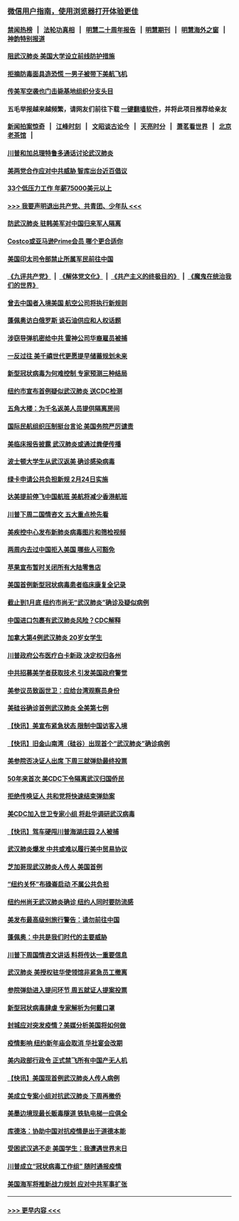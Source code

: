 ### [微信用户指南，使用浏览器打开体验更佳](https://github.com/gfw-breaker/banned-news1/blob/master/indexes/wechat-guide.md?t=0)
#### [禁闻热榜](热点新闻.md?t=0)  &nbsp;&nbsp;|&nbsp;&nbsp; [法轮功真相](https://github.com/gfw-breaker/truth/blob/master/README.md?t=0) &nbsp;&nbsp;|&nbsp;&nbsp; [明慧二十周年报告](https://github.com/gfw-breaker/mh-reports/blob/master/README.md?t=0) &nbsp;&nbsp;|&nbsp;&nbsp;[明慧期刊](https://github.com/gfw-breaker/mh-qikan) &nbsp;&nbsp;|&nbsp;&nbsp; [明慧海外之窗](https://github.com/gfw-breaker/mh-news/blob/master/README.md?t=0) &nbsp;&nbsp;|&nbsp;&nbsp; [神韵特别报道](https://github.com/gfw-breaker/mh-news/blob/master/shenyun.md?t=0)
#### [阻武汉肺炎 美国大学设立前线防护措施](../pages/nsc412/n11839479.md?t=02030555) 
#### [拒摘防毒面具造恐慌 一男子被带下美航飞机](../pages/nsc412/n11839455.md?t=02030555) 
#### [传美军空袭也门击毙基地组织分支头目](../pages/nsc412/n11839210.md?t=02030555) 
#### 五毛举报越来越频繁，请网友们前往下载 [一键翻墙软件](https://github.com/gfw-breaker/ssr-accounts)，并将此项目推荐给亲友
#### [新闻拍案惊奇](https://github.com/gfw-breaker/banned-news1/blob/master/pages/link4.md) &nbsp;&nbsp;|&nbsp;&nbsp; [江峰时刻](https://github.com/gfw-breaker/banned-news1/blob/master/pages/link4.md) &nbsp;&nbsp;|&nbsp;&nbsp; [文昭谈古论今](https://github.com/gfw-breaker/banned-news1/blob/master/pages/link4.md) &nbsp;&nbsp;|&nbsp;&nbsp; [天亮时分](https://github.com/gfw-breaker/banned-news1/blob/master/pages/link4.md) &nbsp;&nbsp;|&nbsp;&nbsp; [萧茗看世界](https://github.com/gfw-breaker/banned-news1/blob/master/pages/link4.md) &nbsp;&nbsp;|&nbsp;&nbsp; [北京老茶馆](https://github.com/gfw-breaker/banned-news1/blob/master/pages/link4.md) &nbsp;&nbsp;|&nbsp;&nbsp; 
#### [川普和加总理特鲁多通话讨论武汉肺炎](../pages/nsc412/n11839128.md?t=02030555) 
#### [美两党合作应对中共威胁 智库出台近百倡议](../pages/nsc412/n11838437.md?t=02030555) 
#### [33个低压力工作 年薪75000美元以上](../pages/nsc412/n11834441.md?t=02030555) 
#### [>>> 我要声明退出共产党、共青团、少年队 <<<](https://github.com/begood0513/goodnews/blob/master/quit/letter.md) 
#### [防武汉肺炎 驻韩美军对中国归来军人隔离](../pages/nsc412/n11838970.md?t=02030555) 
#### [Costco或亚马逊Prime会员 哪个更合适你](../pages/nsc412/n11834459.md?t=02030555) 
#### [美国印太司令部禁止所属军民前往中国](../pages/nsc412/n11838418.md?t=02030555) 
#### [《九评共产党》](https://github.com/begood0513/9ping.md/blob/master/README.md) &nbsp;|&nbsp; [《解体党文化》](../../../../jtdwh.md/blob/master/README.md)  &nbsp;|&nbsp; [《共产主义的终极目的》](../../../../gczydzjmd.md/blob/master/README.md) &nbsp;|&nbsp; [《魔鬼在统治我们的世界》](../../../../mgztzwmdsj.md/blob/master/README.md) 
#### [曾去中国者入境美国 航空公司将执行新规则](../pages/nsc412/n11838375.md?t=02030555) 
#### [蓬佩奥访白俄罗斯 谈石油供应和人权话题](../pages/nsc412/n11838242.md?t=02030555) 
#### [涉窃导弹机密给中共 雷神公司华裔雇员被捕](../pages/nsc412/n11838129.md?t=02030555) 
#### [一反过往 美千禧世代更愿提早储蓄规划未来](../pages/nsc412/n11837601.md?t=02030555) 
#### [新型冠状病毒为何难控制 专家预测三种结局](../pages/nsc412/n11838002.md?t=02030555) 
#### [纽约市宣布首例疑似武汉肺炎 送CDC检测](../pages/nsc412/n11837852.md?t=02030555) 
#### [五角大楼：为千名返美人员提供隔离房间](../pages/nsc412/n11837831.md?t=02030555) 
#### [国际民航组织压制挺台言论 美国务院严厉谴责](../pages/nsc412/n11837791.md?t=02030555) 
#### [美临床报告披露 武汉肺炎或通过粪便传播](../pages/nsc412/n11837626.md?t=02030555) 
#### [波士顿大学生从武汉返美 确诊感染病毒](../pages/nsc412/n11837580.md?t=02030555) 
#### [绿卡申请公共负担新规 2月24日实施](../pages/nsc412/n11836634.md?t=02030555) 
#### [达美提前停飞中国航班 美航将减少香港航班](../pages/nsc412/n11837649.md?t=02030555) 
#### [川普下周二国情咨文 五大重点抢先看](../pages/nsc412/n11837512.md?t=02030555) 
#### [美疾控中心发布新肺炎病毒图片和筛检视频](../pages/nsc412/n11837491.md?t=02030555) 
#### [两周内去过中国拒入美国 哪些人可豁免](../pages/nsc412/n11837400.md?t=02030555) 
#### [苹果宣布暂时关闭所有大陆零售店](../pages/nsc412/n11837097.md?t=02030555) 
#### [美国首例新型冠状病毒患者临床康复全记录](../pages/nsc412/n11836513.md?t=02030555) 
#### [截止到1月底  纽约市尚无“武汉肺炎”确诊及疑似病例](../pages/nsc412/n11836657.md?t=02030555) 
#### [中国进口包裹有武汉肺炎风险？CDC解释](../pages/nsc412/n11836321.md?t=02030555) 
#### [加拿大第4例武汉肺炎 20岁女学生](../pages/nsc412/n11836537.md?t=02030555) 
#### [川普政府公布医疗白卡新政 决定权归各州](../pages/nsc412/n11836336.md?t=02030555) 
#### [中共招募美学者获取技术 引发美国政府警觉](../pages/nsc412/n11836277.md?t=02030555) 
#### [美参议员致函世卫：应给台湾观察员身份](../pages/nsc412/n11836183.md?t=02030555) 
#### [美硅谷确诊首例武汉肺炎 全美第七例](../pages/nsc412/n11836093.md?t=02030555) 
#### [【快讯】美宣布紧急状态 限制中国访客入境](../pages/nsc412/n11836030.md?t=02030555) 
#### [【快讯】旧金山南湾（硅谷）出现首个“武汉肺炎”确诊病例](../pages/nsc412/n11836084.md?t=02030555) 
#### [美参院否决证人出席 下周三就弹劾最终投票](../pages/nsc412/n11835900.md?t=02030555) 
#### [50年来首次 美CDC下令隔离武汉归国侨民](../pages/nsc412/n11835854.md?t=02030555) 
#### [拒绝传唤证人 共和党将快速结束弹劾案](../pages/nsc412/n11835573.md?t=02030555) 
#### [美CDC加入世卫专家小组 将赴华调研武汉病毒](../pages/nsc412/n11835584.md?t=02030555) 
#### [【快讯】驾车硬闯川普海湖庄园 2人被捕](../pages/nsc412/n11835785.md?t=02030555) 
#### [武汉肺炎爆发 中共或难以履行美中贸易协议](../pages/nsc412/n11834752.md?t=02030555) 
#### [芝加哥现武汉肺炎人传人 美国首例](../pages/nsc412/n11834730.md?t=02030555) 
#### [“纽约关怀”布碌崙启动  不属公共负担](../pages/nsc412/n11834269.md?t=02030555) 
#### [纽约州尚无武汉肺炎确诊  纽约人同时要防流感](../pages/nsc412/n11834247.md?t=02030555) 
#### [美发布最高级别旅行警告：请勿前往中国](../pages/nsc412/n11834038.md?t=02030555) 
#### [蓬佩奥：中共是我们时代的主要威胁](../pages/nsc412/n11833434.md?t=02030555) 
#### [川普下周国情咨文讲话 料将传达一重要信息](../pages/nsc412/n11833714.md?t=02030555) 
#### [武汉肺炎 美授权驻华使领馆非紧急员工撤离](../pages/nsc412/n11833604.md?t=02030555) 
#### [参院弹劾进入提问环节 周五就证人提案投票](../pages/nsc412/n11833522.md?t=02030555) 
#### [新型冠状病毒肆虐 专家解析为何戴口罩](../pages/nsc412/n11833332.md?t=02030555) 
#### [封城应对突发疫情？美媒分析美国将如何做](../pages/nsc412/n11831560.md?t=02030555) 
#### [疫情影响 纽约新年庙会取消 华社宴会改期](../pages/nsc412/n11831457.md?t=02030555) 
#### [美内政部行政令 正式禁飞所有中国产无人机](../pages/nsc412/n11833169.md?t=02030555) 
#### [【快讯】美国现首例武汉肺炎人传人病例](../pages/nsc412/n11833284.md?t=02030555) 
#### [美成立专案小组对抗武汉肺炎 下周再撤侨](../pages/nsc412/n11832839.md?t=02030555) 
#### [美墨边境现最长贩毒隧道 铁轨电梯一应俱全](../pages/nsc412/n11832928.md?t=02030555) 
#### [库德洛：协助中国对抗疫情是出于道德本能](../pages/nsc412/n11832927.md?t=02030555) 
#### [受困武汉逃不走 美国学生：我遭遇世界末日](../pages/nsc412/n11832280.md?t=02030555) 
#### [川普成立“冠状病毒工作组” 随时通报疫情](../pages/nsc412/n11832325.md?t=02030555) 
#### [美国海军将推新战力规划 应对中共军事扩张](../pages/nsc412/n11831861.md?t=02030555) 

----
#### [ >>> 更早内容 <<< ](../indexes/nsc412-earlier.md)
